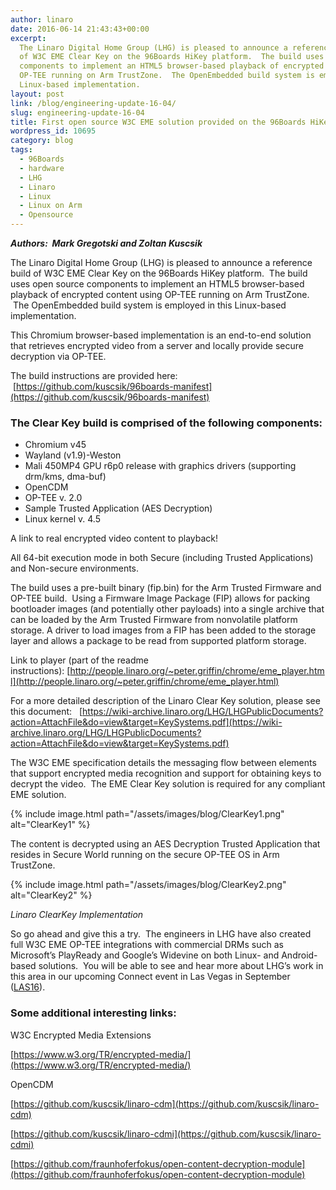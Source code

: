 ```yaml
---
author: linaro
date: 2016-06-14 21:43:43+00:00
excerpt:
  The Linaro Digital Home Group (LHG) is pleased to announce a reference build
  of W3C EME Clear Key on the 96Boards HiKey platform.  The build uses open source
  components to implement an HTML5 browser-based playback of encrypted content using
  OP-TEE running on Arm TrustZone.  The OpenEmbedded build system is employed in this
  Linux-based implementation.
layout: post
link: /blog/engineering-update-16-04/
slug: engineering-update-16-04
title: First open source W3C EME solution provided on the 96Boards HiKey platform
wordpress_id: 10695
category: blog
tags:
  - 96Boards
  - hardware
  - LHG
  - Linaro
  - Linux
  - Linux on Arm
  - Opensource
---
```


_**Authors:  Mark Gregotski and Zoltan Kuscsik**_

The Linaro Digital Home Group (LHG) is pleased to announce a reference build of W3C EME Clear Key on the 96Boards HiKey platform.  The build uses open source components to implement an HTML5 browser-based playback of encrypted content using OP-TEE running on Arm TrustZone.  The OpenEmbedded build system is employed in this Linux-based implementation.

This Chromium browser-based implementation is an end-to-end solution that retrieves encrypted video from a server and locally provide secure decryption via OP-TEE.

The build instructions are provided here:  [https://github.com/kuscsik/96boards-manifest](https://github.com/kuscsik/96boards-manifest)

### **The Clear Key build is comprised of the following components:**

- Chromium v45
- Wayland (v1.9)-Weston
- Mali 450MP4 GPU r6p0 release with graphics drivers (supporting drm/kms, dma-buf)
- OpenCDM
- OP-TEE v. 2.0
- Sample Trusted Application (AES Decryption)
- Linux kernel v. 4.5

A link to real encrypted video content to playback!

All 64-bit execution mode in both Secure (including Trusted Applications) and Non-secure environments.

The build uses a pre-built binary (fip.bin) for the Arm Trusted Firmware and OP-TEE build.  Using a Firmware Image Package (FIP) allows for packing bootloader images (and potentially other payloads) into a single archive that can be loaded by the Arm Trusted Firmware from nonvolatile platform storage. A driver to load images from a FIP has been added to the storage layer and allows a package to be read from supported platform storage.

Link to player (part of the readme instructions): [http://people.linaro.org/~peter.griffin/chrome/eme_player.html](http://people.linaro.org/~peter.griffin/chrome/eme_player.html)

For a more detailed description of the Linaro Clear Key solution, please see this document:   [https://wiki-archive.linaro.org/LHG/LHGPublicDocuments?action=AttachFile&do=view&target=KeySystems.pdf](https://wiki-archive.linaro.org/LHG/LHGPublicDocuments?action=AttachFile&do=view&target=KeySystems.pdf)

The W3C EME specification details the messaging flow between elements that support encrypted media recognition and support for obtaining keys to decrypt the video.  The EME Clear Key solution is required for any compliant EME solution.

{% include image.html path="/assets/images/blog/ClearKey1.png" alt="ClearKey1" %}

The content is decrypted using an AES Decryption Trusted Application that resides in Secure World running on the secure OP-TEE OS in Arm TrustZone.

{% include image.html path="/assets/images/blog/ClearKey2.png" alt="ClearKey2" %}

_Linaro ClearKey Implementation_

So go ahead and give this a try.  The engineers in LHG have also created full W3C EME OP-TEE integrations with commercial DRMs such as Microsoft’s PlayReady and Google’s Widevine on both Linux- and Android-based solutions.  You will be able to see and hear more about LHG’s work in this area in our upcoming Connect event in Las Vegas in September ([LAS16](https://connect.linaro.org/las16/)).

### **Some additional interesting links:**

W3C Encrypted Media Extensions

[https://www.w3.org/TR/encrypted-media/](https://www.w3.org/TR/encrypted-media/)

OpenCDM

[https://github.com/kuscsik/linaro-cdm](https://github.com/kuscsik/linaro-cdm)

[https://github.com/kuscsik/linaro-cdmi](https://github.com/kuscsik/linaro-cdmi)

[https://github.com/fraunhoferfokus/open-content-decryption-module](https://github.com/fraunhoferfokus/open-content-decryption-module)
